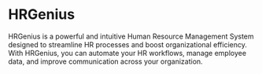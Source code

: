 # HRGenius
HRGenius is a powerful and intuitive Human Resource Management System designed to streamline HR processes and boost organizational efficiency. With HRGenius, you can automate your HR workflows, manage employee data, and improve communication across your organization.
